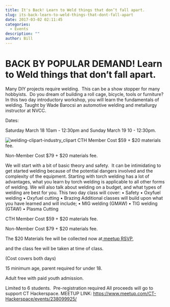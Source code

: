 ```yaml
---
title: It's Back! Learn to Weld things that don’t fall apart.
slug: its-back-learn-to-weld-things-that-dont-fall-apart
date: 2017-03-02 02:11:45
categories:
  - Events
description: ""
author: Bill
---
```


# BACK BY POPULAR DEMAND! Learn to Weld things that don’t fall apart.

Many DIY projects require welding.  This can be a show stopper for many hobbyists.  Do you dream of building a roll cage, bicycle, tools or furniture? In this two day introductory workshop, you will learn the fundamentals of welding. Taught by Wade Barocsi an automotive welding and metallurgy instructor at NVCC.

Dates:

Saturday March 18 10am - 12:30pm and Sunday March 19 10 - 12:30pm.

![welding-clipart-industry_clipart](/uploads/2016/06/welding-clipart-industry_clipart-150x150.png) CTH Member Cost $59 + $20 materials fee.

Non-Member Cost $79 + $20 materials fee.

We will start with a bit of basic theory and safety.  It can be intimidating to get started welding because of the potential dangers involved and the complexity of the equipment. Starting with torch welding has a lot of advantages, what you learn by torch welding is applicable to all other forms of welding. We will also talk about welding on a budget, and what types of welding are best for you. This two day class will cover: • Safety • Oxyfuel welding • Oxyfuel cutting • Brazing Additional classes will build upon what you have learned and will include; • MIG welding (GMAW) • TIG welding (GTAW) • Plasma Cutting

CTH Member Cost $59 + $20 materials fee.

Non-Member Cost $79 + $20 materials fee.

The $20 Materials fee will be collected now at[ meetup RSVP,](https://www.meetup.com/CT-Hackerspace/events/238099925/)

and the class fee will be taken at time of class.

(Cost covers both days)

15 minimum age, parent required for under 18.

Adult free with paid youth admission.

Limited to 6 students.  Pre-registration required All proceeds will go to support CT Hackerspace. MEETUP LINK: https://www.meetup.com/CT-Hackerspace/events/238099925/
